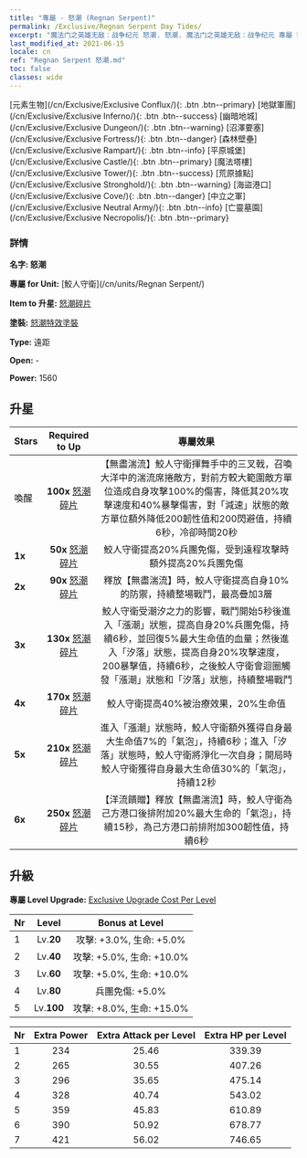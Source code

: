 ```yaml
---
title: "專屬 - 怒潮 (Regnan Serpent)"
permalink: /Exclusive/Regnan Serpent Day Tides/
excerpt: "魔法门之英雄无敌：战争纪元 怒潮. 怒潮. 魔法门之英雄无敌：战争纪元 專屬 怒潮. 鮫人守衛 專屬."
last_modified_at: 2021-06-15
locale: cn
ref: "Regnan Serpent 怒潮.md"
toc: false
classes: wide
---
```

 [元素生物](/cn/Exclusive/Exclusive Conflux/){: .btn .btn--primary} [地獄軍團](/cn/Exclusive/Exclusive Inferno/){: .btn .btn--success} [幽暗地城](/cn/Exclusive/Exclusive Dungeon/){: .btn .btn--warning} [沼澤要塞](/cn/Exclusive/Exclusive Fortress/){: .btn .btn--danger} [森林壁壘](/cn/Exclusive/Exclusive Rampart/){: .btn .btn--info} [平原城堡](/cn/Exclusive/Exclusive Castle/){: .btn .btn--primary} [魔法塔樓](/cn/Exclusive/Exclusive Tower/){: .btn .btn--success} [荒原據點](/cn/Exclusive/Exclusive Stronghold/){: .btn .btn--warning} [海盜港口](/cn/Exclusive/Exclusive Cove/){: .btn .btn--danger} [中立之軍](/cn/Exclusive/Exclusive Neutral Army/){: .btn .btn--info} [亡靈墓園](/cn/Exclusive/Exclusive Necropolis/){: .btn .btn--primary} 

### 詳情
 **名字: 怒潮** 

 **專屬 for Unit:** [鮫人守衛](/cn/units/Regnan Serpent/) 

 **Item to 升星:** [怒潮碎片](/cn/Items/con_1003/)

 **塗裝:** [怒潮特效塗裝](/cn/Items/con_671/)

 **Type:** 遠距

 **Open:** -

 **Power:** 1560

## 升星

  |     Stars    |  Required to Up | 專屬效果 |
  |:-------------|:---------------:|:---------------:|
  |  喚醒  | **100x** [怒潮碎片](/cn/Items/con_1003/) | 【無盡湍流】鮫人守衛揮舞手中的三叉戟，召喚大洋中的湍流席捲敵方，對前方較大範圍敵方單位造成自身攻擊100%的傷害，降低其20%攻擊速度和40%暴擊傷害，對「減速」狀態的敵方單位額外降低200韌性值和200閃避值，持續6秒，冷卻時間20秒 |
  | **1x** <i class="fas fa-star"/> | **50x** [怒潮碎片](/cn/Items/con_1003/) | 鮫人守衛提高20%兵團免傷，受到遠程攻擊時額外提高20%兵團免傷 |
  | **2x** <i class="fas fa-star"/> | **90x** [怒潮碎片](/cn/Items/con_1003/) | 釋放【無盡湍流】時，鮫人守衛提高自身10%的防禦，持續整場戰鬥，最高疊加3層 |
  | **3x** <i class="fas fa-star"/> | **130x** [怒潮碎片](/cn/Items/con_1003/) | 鮫人守衛受潮汐之力的影響，戰鬥開始5秒後進入「漲潮」狀態，提高自身20%兵團免傷，持續6秒，並回復5%最大生命值的血量；然後進入「汐落」狀態，提高自身20%攻擊速度，200暴擊值，持續6秒，之後鮫人守衛會迴圈觸發「漲潮」狀態和「汐落」狀態，持續整場戰鬥 |
  | **4x** <i class="fas fa-star"/> | **170x** [怒潮碎片](/cn/Items/con_1003/) | 鮫人守衛提高40%被治療效果，20%生命值 |
  | **5x** <i class="fas fa-star"/> | **210x** [怒潮碎片](/cn/Items/con_1003/) | 進入「漲潮」狀態時，鮫人守衛額外獲得自身最大生命值7%的「氣泡」，持續6秒；進入「汐落」狀態時，鮫人守衛將淨化一次自身；開局時鮫人守衛獲得自身最大生命值30%的「氣泡」，持續12秒 |
  | **6x** <i class="fas fa-star"/> | **250x** [怒潮碎片](/cn/Items/con_1003/) | 【洋流饋贈】釋放【無盡湍流】時，鮫人守衛為己方港口後排附加20%最大生命的「氣泡」，持續15秒，為己方港口前排附加300韌性值，持續6秒 |


## 升級
 **專屬 Level Upgrade:** [Exclusive Upgrade Cost Per Level](/Exclusive/ExclusiveUpgradeCostPerLevel/)

  |  Nr  |   Level  | Bonus at Level |
  |:-----|:--------:|:--------------:|
  | 1 | Lv.**20** | 攻擊: +3.0%, 生命: +5.0% |
  | 2 | Lv.**40** | 攻擊: +5.0%, 生命: +10.0% |
  | 3 | Lv.**60** | 攻擊: +5.0%, 生命: +10.0% |
  | 4 | Lv.**80** | 兵團免傷: +5.0% |
  | 5 | Lv.**100** | 攻擊: +8.0%, 生命: +15.0% |


  |  Nr  |  Extra Power | Extra Attack per Level | Extra HP per Level |
  |:-----|:--------:|:--------:|:--------:|
  | 1 | 234 | 25.46 | 339.39 |
  | 2 | 265 | 30.55 | 407.26 |
  | 3 | 296 | 35.65 | 475.14 |
  | 4 | 328 | 40.74 | 543.02 |
  | 5 | 359 | 45.83 | 610.89 |
  | 6 | 390 | 50.92 | 678.77 |
  | 7 | 421 | 56.02 | 746.65 |


